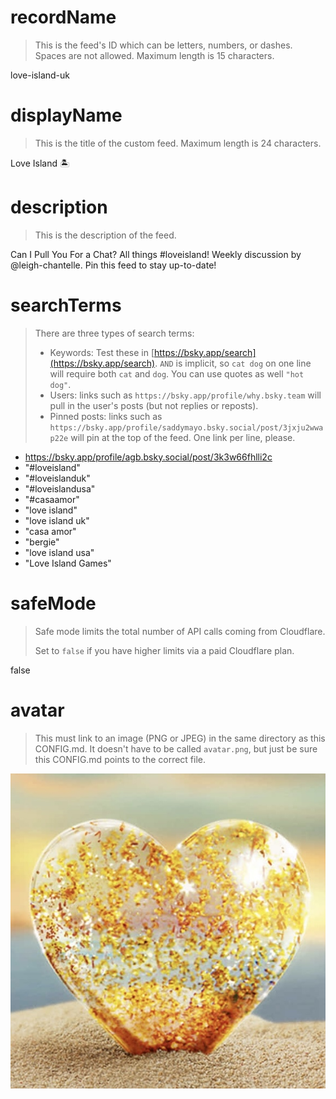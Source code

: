 
# recordName

> This is the feed's ID which can be letters, numbers, or dashes. Spaces are not allowed. Maximum length is 15 characters.

love-island-uk

# displayName

> This is the title of the custom feed. Maximum length is 24 characters.

Love Island 🏝️

# description

> This is the description of the feed.

Can I Pull You For a Chat? All things #loveisland! Weekly discussion by @leigh-chantelle. Pin this feed to stay up-to-date! 

# searchTerms

> There are three types of search terms:
>
> - Keywords: Test these in [https://bsky.app/search](https://bsky.app/search). `AND` is implicit, so `cat dog` on one line will require both `cat` and `dog`. You can use quotes as well `"hot dog"`.
> - Users: links such as `https://bsky.app/profile/why.bsky.team` will pull in the user's posts (but not replies or reposts).
> - Pinned posts: links such as `https://bsky.app/profile/saddymayo.bsky.social/post/3jxju2wwap22e` will pin at the top of the feed. One link per line, please.

- https://bsky.app/profile/agb.bsky.social/post/3k3w66fhlli2c
- "#loveisland"
- "#loveislanduk"
- "#loveislandusa"
- "#casaamor"
- "love island"
- "love island uk"
- "casa amor"
- "bergie"
- "love island usa"
- "Love Island Games"

# safeMode

> Safe mode limits the total number of API calls coming from Cloudflare.
>
> Set to `false` if you have higher limits via a paid Cloudflare plan.

false

# avatar

> This must link to an image (PNG or JPEG) in the same directory as this CONFIG.md. It doesn't have to be called `avatar.png`, but just be sure this CONFIG.md points to the correct file.

![](avatar.png)
